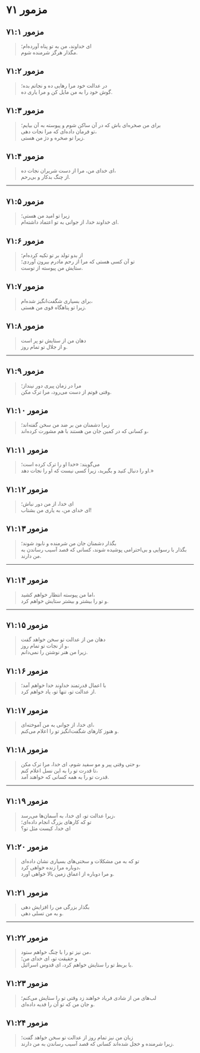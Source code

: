 # مزمور ۷۱

## مزمور ۷۱:۱

> ای خداوند، من به تو پناه آورده‌ام؛  
> مگذار هرگز شرمنده شوم.

## مزمور ۷۱:۲

> در عدالت خود مرا رهایی ده و نجاتم بده؛  
> گوش خود را به من مایل کن و مرا یاری ده.

## مزمور ۷۱:۳

> برای من صخره‌ای باش که در آن ساکن شوم و پیوسته به آن بیایم؛  
> تو فرمان داده‌ای که مرا نجات دهی،  
> زیرا تو صخره و دژ من هستی.

## مزمور ۷۱:۴

> ای خدای من، مرا از دست شریران نجات ده،  
> از چنگ بدکار و بی‌رحم.

---

## مزمور ۷۱:۵

> زیرا تو امید من هستی؛  
> ای خداوند خدا، از جوانی به تو اعتماد داشته‌ام.

## مزمور ۷۱:۶

> از بدو تولد بر تو تکیه کرده‌ام؛  
> تو آن کسی هستی که مرا از رحم مادرم بیرون آوردی؛  
> ستایش من پیوسته از توست.

## مزمور ۷۱:۷

> برای بسیاری شگفت‌انگیز شده‌ام،  
> زیرا تو پناهگاه قوی من هستی.

## مزمور ۷۱:۸

> دهان من از ستایش تو پر است  
> و از جلال تو تمام روز.

---

## مزمور ۷۱:۹

> مرا در زمان پیری دور نینداز؛  
> وقتی قوتم از دست می‌رود، مرا ترک مکن.

## مزمور ۷۱:۱۰

> زیرا دشمنان من بر ضد من سخن گفته‌اند؛  
> و کسانی که در کمین جان من هستند با هم مشورت کرده‌اند،

## مزمور ۷۱:۱۱

> می‌گویند: «خدا او را ترک کرده است؛  
> او را دنبال کنید و بگیرید، زیرا کسی نیست که او را نجات دهد.»

## مزمور ۷۱:۱۲

> ای خدا، از من دور نباش؛  
> ای خدای من، به یاری من بشتاب!

## مزمور ۷۱:۱۳

> بگذار دشمنان جان من شرمنده و نابود شوند؛  
> بگذار با رسوایی و بی‌احترامی پوشیده شوند، کسانی که قصد آسیب رساندن به من دارند.

---

## مزمور ۷۱:۱۴

> اما من پیوسته انتظار خواهم کشید،  
> و تو را بیشتر و بیشتر ستایش خواهم کرد.

---

## مزمور ۷۱:۱۵

> دهان من از عدالت تو سخن خواهد گفت  
> و از نجات تو تمام روز،  
> زیرا من هنر نوشتن را نمی‌دانم.

## مزمور ۷۱:۱۶

> با اعمال قدرتمند خداوند خدا خواهم آمد؛  
> از عدالت تو، تنها تو، یاد خواهم کرد.

## مزمور ۷۱:۱۷

> ای خدا، از جوانی به من آموخته‌ای،  
> و هنوز کارهای شگفت‌انگیز تو را اعلام می‌کنم.

## مزمور ۷۱:۱۸

> و حتی وقتی پیر و مو سفید شوم، ای خدا، مرا ترک مکن،  
> تا قدرت تو را به این نسل اعلام کنم،  
> قدرت تو را به همه کسانی که خواهند آمد.

---

## مزمور ۷۱:۱۹

> زیرا عدالت تو، ای خدا، به آسمان‌ها می‌رسد،  
> تو که کارهای بزرگ انجام داده‌ای؛  
> ای خدا، کیست مثل تو؟

## مزمور ۷۱:۲۰

> تو که به من مشکلات و سختی‌های بسیاری نشان داده‌ای  
> دوباره مرا زنده خواهی کرد،  
> و مرا دوباره از اعماق زمین بالا خواهی آورد.

## مزمور ۷۱:۲۱

> بگذار بزرگی من را افزایش دهی  
> و به من تسلی دهی.

---

## مزمور ۷۱:۲۲

> من نیز تو را با چنگ خواهم ستود،  
> و حقیقت تو، ای خدای من؛  
> با بربط تو را ستایش خواهم کرد، ای قدوس اسرائیل.

## مزمور ۷۱:۲۳

> لب‌های من از شادی فریاد خواهند زد وقتی تو را ستایش می‌کنم؛  
> و جان من که تو آن را فدیه داده‌ای.

## مزمور ۷۱:۲۴

> زبان من نیز تمام روز از عدالت تو سخن خواهد گفت؛  
> زیرا شرمنده و خجل شده‌اند کسانی که قصد آسیب رساندن به من دارند.
